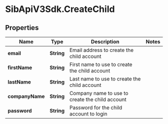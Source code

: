 # SibApiV3Sdk.CreateChild

## Properties
Name | Type | Description | Notes
------------ | ------------- | ------------- | -------------
**email** | **String** | Email address to create the child account | 
**firstName** | **String** | First name to use to create the child account | 
**lastName** | **String** | Last name to use to create the child account | 
**companyName** | **String** | Company name to use to create the child account | 
**password** | **String** | Password for the child account to login | 



